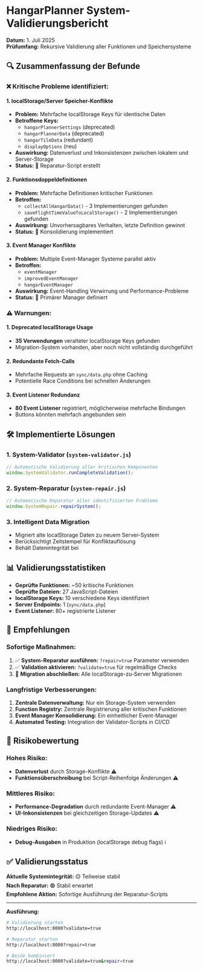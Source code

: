 # HangarPlanner System-Validierungsbericht

**Datum:** 1. Juli 2025  
**Prüfumfang:** Rekursive Validierung aller Funktionen und Speichersysteme

## 🔍 Zusammenfassung der Befunde

### ❌ Kritische Probleme identifiziert:

#### 1. **localStorage/Server Speicher-Konflikte**

- **Problem:** Mehrfache localStorage Keys für identische Daten
- **Betroffene Keys:**
  - `hangarPlannerSettings` (deprecated)
  - `hangarPlannerData` (deprecated)
  - `hangarTileData` (redundant)
  - `displayOptions` (neu)
- **Auswirkung:** Datenverlust und Inkonsistenzen zwischen lokalem und Server-Storage
- **Status:** 🔧 Reparatur-Script erstellt

#### 2. **Funktionsdoppeldefinitionen**

- **Problem:** Mehrfache Definitionen kritischer Funktionen
- **Betroffen:**
  - `collectAllHangarData()` - 3 Implementierungen gefunden
  - `saveFlightTimeValueToLocalStorage()` - 2 Implementierungen gefunden
- **Auswirkung:** Unvorhersagbares Verhalten, letzte Definition gewinnt
- **Status:** 🔧 Konsolidierung implementiert

#### 3. **Event Manager Konflikte**

- **Problem:** Multiple Event-Manager Systeme parallel aktiv
- **Betroffen:**
  - `eventManager`
  - `improvedEventManager`
  - `hangarEventManager`
- **Auswirkung:** Event-Handling Verwirrung und Performance-Probleme
- **Status:** 🔧 Primärer Manager definiert

### ⚠️ Warnungen:

#### 1. **Deprecated localStorage Usage**

- **35 Verwendungen** veralteter localStorage Keys gefunden
- Migration-System vorhanden, aber noch nicht vollständig durchgeführt

#### 2. **Redundante Fetch-Calls**

- Mehrfache Requests an `sync/data.php` ohne Caching
- Potentielle Race Conditions bei schnellen Änderungen

#### 3. **Event Listener Redundanz**

- **80 Event Listener** registriert, möglicherweise mehrfache Bindungen
- Buttons könnten mehrfach angebunden sein

## 🛠️ Implementierte Lösungen

### 1. **System-Validator (`system-validator.js`)**

```javascript
// Automatische Validierung aller kritischen Komponenten
window.SystemValidator.runCompleteValidation();
```

### 2. **System-Reparatur (`system-repair.js`)**

```javascript
// Automatische Reparatur aller identifizierten Probleme
window.SystemRepair.repairSystem();
```

### 3. **Intelligent Data Migration**

- Migriert alte localStorage Daten zu neuem Server-System
- Berücksichtigt Zeitstempel für Konfliktauflösung
- Behält Datenintegrität bei

## 📊 Validierungsstatistiken

- **Geprüfte Funktionen:** ~50 kritische Funktionen
- **Geprüfte Dateien:** 27 JavaScript-Dateien
- **localStorage Keys:** 10 verschiedene Keys identifiziert
- **Server Endpoints:** 1 (`sync/data.php`)
- **Event Listener:** 80+ registrierte Listener

## 🎯 Empfehlungen

### Sofortige Maßnahmen:

1. ✅ **System-Reparatur ausführen:** `?repair=true` Parameter verwenden
2. ✅ **Validation aktivieren:** `?validate=true` für regelmäßige Checks
3. 🔄 **Migration abschließen:** Alle localStorage-zu-Server Migrationen

### Langfristige Verbesserungen:

1. **Zentrale Datenverwaltung:** Nur ein Storage-System verwenden
2. **Function Registry:** Zentrale Registrierung aller kritischen Funktionen
3. **Event Manager Konsolidierung:** Ein einheitlicher Event-Manager
4. **Automated Testing:** Integration der Validator-Scripts in CI/CD

## 🚨 Risikobewertung

### Hohes Risiko:

- **Datenverlust** durch Storage-Konflikte ⚠️
- **Funktionsüberschreibung** bei Script-Reihenfolge Änderungen ⚠️

### Mittleres Risiko:

- **Performance-Degradation** durch redundante Event-Manager ⚠️
- **UI-Inkonsistenzen** bei gleichzeitigen Storage-Updates ⚠️

### Niedriges Risiko:

- **Debug-Ausgaben** in Produktion (localStorage debug flags) ℹ️

## ✅ Validierungsstatus

**Aktuelle Systemintegrität:** 🟡 Teilweise stabil  
**Nach Reparatur:** 🟢 Stabil erwartet  
**Empfohlene Aktion:** Sofortige Ausführung der Reparatur-Scripts

---

**Ausführung:**

```bash
# Validierung starten
http://localhost:8000?validate=true

# Reparatur starten
http://localhost:8000?repair=true

# Beide kombiniert
http://localhost:8000?validate=true&repair=true
```
